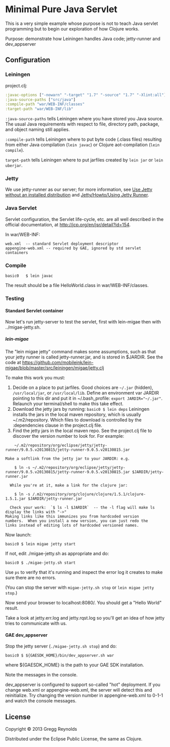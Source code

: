 # Minimal Pure Java Servlet

This is a very simple example whose purpose is not to teach Java
servlet programming but to begin our exploration of how Clojure works.

Purpose: demonstrate how Leiningen handles Java code; jetty-runner and
dev_appserver

## Configuration

### Leiningen

project.clj:

```Clojure
:javac-options ["-nowarn" "-target" "1.7" "-source" "1.7" "-Xlint:all"]
:java-source-paths ["src/java"]
:compile-path "war/WEB-INF/classes"
:target-path "war/WEB-INF/lib"
```

`:java-source-paths` tells Leiningen where you have stored you Java
source.  The usual Java requirements with respect to file, directory
path, package, and object naming still applies.

`:compile-path` tells Leiningen where to put byte code (.class files)
resulting from either Java compilation (`lein javac`) or Clojure
aot-compilation (`lein compile`).

`target-path` tells Leiningen where to put jarfiles created by `lein
jar` or `lein uberjar`.

### Jetty

We use jetty-runner as our server; for more information, see [Use Jetty without an
installed
distribution](http://www.eclipse.org/jetty/documentation/current/jetty-runner.html)
and [Jetty/Howto/Using Jetty Runner](http://wiki.eclipse.org/Jetty/Howto/Using_Jetty_Runner).

### Java Servlet

Servlet configuration, the Servlet life-cycle, etc. are all well
described in the official documentation, at
http://jcp.org/en/jsr/detail?id=154.

In war/WEB-INF:
```
web.xml  -- standard Servlet deployment descriptor
appengine-web.xml -- required by GAE, ignored by std servlet containers
```

### Compile

    basic0	 $ lein javac

The result should be a file HelloWorld.class in war/WEB-INF/classes.

### Testing

#### Standard Servlet container

Now let's run jetty-server to test the servlet, first with lein-migae
then with ../migae-jetty.sh.

##### lein-migae

The "lein migae jetty" command makes some assumptions, such as that your jetty runner is called jetty-runner.jar, and is stored in $JARDIR.  See the code at 
https://github.com/mobileink/lein-migae/blob/master/src/leiningen/migae/jetty.clj

To make this work you must:

1. Decide on a place to put jarfiles.  Good choices are `~/.jar`
  (hidden), `/usr/local/jar`, or `/usr/local/lib`.  Define an environment var
  JARDIR pointing to this dir and put it in ~/.bash_profile: `export
  JARDIR="~/.jar"`.  Relaunch your terminal/shell to make this take effect.
2. Download the jetty jars by running: `basic0 $ lein deps`
     Leiningen installs the jars in the local maven repository, which is usually ~/.m2/repository.  Which files to download is controlled by the :dependencies clause in the project.clj file.
3. Find the jetty jars in the local maven repo.  See the project.clj file to discover the version number to look for.  For example:
```
    ~/.m2/repository/org/eclipse/jetty/jetty-runner/9.0.5.v20130815/jetty-runner-9.0.5.v20130815.jar
```
    Make a softlink from the jetty jar to your JARDIR: e.g.
```
    $ ln -s ~/.m2/repository/org/eclipse/jetty/jetty-runner/9.0.5.v20130815/jetty-runner-9.0.5.v20130815.jar $JARDIR/jetty-runner.jar
```

      While you're at it, make a link for the clojure jar:
```
    $ ln -s /.m2/repository/org/clojure/clojure/1.5.1/clojure-1.5.1.jar $JARDIR/jetty-runner.jar
```
      Check your work:  `$ ls -l $JARDIR`  -- the -l flag will make ls display the links with "->"
    Making links like this immunizes you from hardcoded version
    numbers.  When you install a new version, you can just redo the
    links instead of editing lots of hardcoded versioned names.

Now launch:

    basic0 $ lein migae jetty start

If not, edit ./migae-jetty.sh as appropriate and do:

    basic0 $ ./migae-jetty.sh start

Use `ps` to verify that it's running and inspect the error log it
creates to make sure there are no errors.

(You can stop the server with `migae-jetty.sh stop` or `lein migae jetty stop`.)

Now send your browser to localhost:8080/.  You should get a "Hello World" result.

Take a look at jetty.err.log and jetty.rqst.log so you'll get an idea
of how jetty tries to communicate with us.

#### GAE dev_appserver

Stop the jetty server (`./migae-jetty.sh stop`) and do:

    basic0 $ ${GAESDK_HOME}/bin/dev_appserver.sh war

where ${GAESDK_HOME} is the path to your GAE SDK installation.

Note the messages in the console.

dev_appserver is configured to support so-called "hot" deployment.  If
you change web.xml or appengine-web.xml, the server will detect this
and reinitialize.  Try changing the version number in
appengine-web.xml to 0-1-1 and watch the console messages.

## License

Copyright © 2013 Gregg Reynolds

Distributed under the Eclipse Public License, the same as Clojure.
